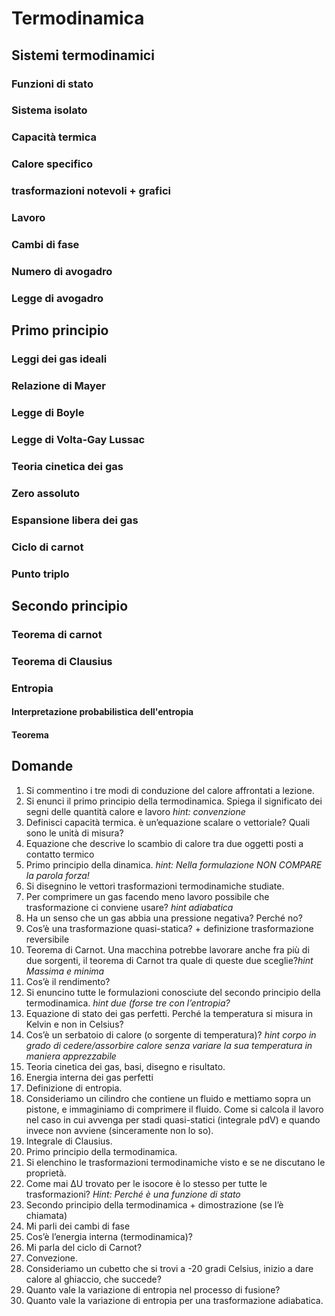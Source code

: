 # Termodinamica
## Sistemi termodinamici
### Funzioni di stato
### Sistema isolato
### Capacità termica
### Calore specifico
### trasformazioni notevoli + grafici

### Lavoro
### Cambi di fase
### Numero di avogadro
### Legge di avogadro
## Primo principio

### Leggi dei gas ideali
### Relazione di Mayer
### Legge di Boyle

### Legge di Volta-Gay Lussac

### Teoria cinetica dei gas

### Zero assoluto

### Espansione libera dei gas
### Ciclo di carnot
### Punto triplo

## Secondo principio

### Teorema di carnot
### Teorema di Clausius
### Entropia
#### Interpretazione probabilistica dell'entropia
#### Teorema

## Domande
1. Si commentino i tre modi di conduzione del calore affrontati a lezione.
2. Si enunci il primo principio della termodinamica. Spiega il significato dei segni delle quantità calore e lavoro _hint: convenzione_
3. Definisci capacità termica. è un’equazione scalare o vettoriale? Quali sono le unità di misura?
4. Equazione che descrive lo scambio di calore tra due oggetti posti a contatto termico
5. Primo principio della dinamica. _hint: Nella formulazione NON COMPARE la parola forza!_
6. Si disegnino le vettori trasformazioni termodinamiche studiate.
7. Per comprimere un gas facendo meno lavoro possibile che trasformazione ci conviene usare? _hint adiabatica_
8.  Ha un senso che un gas abbia una pressione negativa? Perché no?
9. Cos’è una trasformazione quasi-statica? + definizione trasformazione reversibile
10. Teorema di Carnot. Una macchina potrebbe lavorare anche fra più di due sorgenti, il teorema di Carnot tra quale di queste due sceglie?_hint Massima e minima_
11. Cos’è il rendimento?
12. Si enuncino tutte le formulazioni conosciute del secondo principio della termodinamica. _hint due (forse tre con l’entropia?_
13. Equazione di stato dei gas perfetti. Perché la temperatura si misura in Kelvin e non in Celsius?
14. Cos’è un serbatoio di calore (o sorgente di temperatura)? _hint corpo in grado di cedere/assorbire calore senza variare la sua temperatura in maniera apprezzabile_
15. Teoria cinetica dei gas, basi, disegno e risultato.
16. Energia interna dei gas perfetti
17. Definizione di entropia.
18. Consideriamo un cilindro che contiene un fluido e mettiamo sopra un pistone, e immaginiamo di comprimere il fluido. Come si calcola il lavoro nel caso in cui avvenga per stadi quasi-statici (integrale pdV) e quando invece non avviene (sinceramente non lo so).
19. Integrale di Clausius.
20. Primo principio della termodinamica.
21.  Si elenchino le trasformazioni termodinamiche visto e se ne discutano le proprietà.
22. Come mai ΔU trovato per le isocore è lo stesso per tutte le trasformazioni? _Hint: Perché è una funzione di stato_
23. Secondo principio della termodinamica + dimostrazione (se l’è chiamata)
24. Mi parli dei cambi di fase
25. Cos’è l’energia interna (termodinamica)?
26.  Mi parla del ciclo di Carnot?
27. Convezione.
28.  Consideriamo un cubetto che si trovi a -20 gradi Celsius, inizio a dare calore al ghiaccio, che succede?
29. Quanto vale la variazione di entropia nel processo di fusione?
30. Quanto vale la variazione di entropia per una trasformazione adiabatica.
